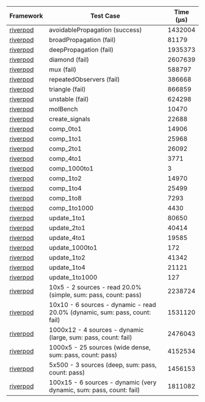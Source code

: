 | Framework | Test Case | Time (μs) |
| --- | --- | --- |
| [riverpod](https://github.com/rrousselGit/riverpod) | avoidablePropagation (success) | 1432004 |
| [riverpod](https://github.com/rrousselGit/riverpod) | broadPropagation (fail) | 81179 |
| [riverpod](https://github.com/rrousselGit/riverpod) | deepPropagation (fail) | 1935373 |
| [riverpod](https://github.com/rrousselGit/riverpod) | diamond (fail) | 2607639 |
| [riverpod](https://github.com/rrousselGit/riverpod) | mux (fail) | 588797 |
| [riverpod](https://github.com/rrousselGit/riverpod) | repeatedObservers (fail) | 386668 |
| [riverpod](https://github.com/rrousselGit/riverpod) | triangle (fail) | 866859 |
| [riverpod](https://github.com/rrousselGit/riverpod) | unstable (fail) | 624298 |
| [riverpod](https://github.com/rrousselGit/riverpod) | molBench | 10470 |
| [riverpod](https://github.com/rrousselGit/riverpod) | create_signals | 22688 |
| [riverpod](https://github.com/rrousselGit/riverpod) | comp_0to1 | 14906 |
| [riverpod](https://github.com/rrousselGit/riverpod) | comp_1to1 | 25968 |
| [riverpod](https://github.com/rrousselGit/riverpod) | comp_2to1 | 26092 |
| [riverpod](https://github.com/rrousselGit/riverpod) | comp_4to1 | 3771 |
| [riverpod](https://github.com/rrousselGit/riverpod) | comp_1000to1 | 3 |
| [riverpod](https://github.com/rrousselGit/riverpod) | comp_1to2 | 14970 |
| [riverpod](https://github.com/rrousselGit/riverpod) | comp_1to4 | 25499 |
| [riverpod](https://github.com/rrousselGit/riverpod) | comp_1to8 | 7293 |
| [riverpod](https://github.com/rrousselGit/riverpod) | comp_1to1000 | 4430 |
| [riverpod](https://github.com/rrousselGit/riverpod) | update_1to1 | 80650 |
| [riverpod](https://github.com/rrousselGit/riverpod) | update_2to1 | 40414 |
| [riverpod](https://github.com/rrousselGit/riverpod) | update_4to1 | 19585 |
| [riverpod](https://github.com/rrousselGit/riverpod) | update_1000to1 | 172 |
| [riverpod](https://github.com/rrousselGit/riverpod) | update_1to2 | 41342 |
| [riverpod](https://github.com/rrousselGit/riverpod) | update_1to4 | 21121 |
| [riverpod](https://github.com/rrousselGit/riverpod) | update_1to1000 | 127 |
| [riverpod](https://github.com/rrousselGit/riverpod) | 10x5 - 2 sources - read 20.0% (simple, sum: pass, count: pass) | 2238724 |
| [riverpod](https://github.com/rrousselGit/riverpod) | 10x10 - 6 sources - dynamic - read 20.0% (dynamic, sum: pass, count: fail) | 1531120 |
| [riverpod](https://github.com/rrousselGit/riverpod) | 1000x12 - 4 sources - dynamic (large, sum: pass, count: fail) | 2476043 |
| [riverpod](https://github.com/rrousselGit/riverpod) | 1000x5 - 25 sources (wide dense, sum: pass, count: pass) | 4152534 |
| [riverpod](https://github.com/rrousselGit/riverpod) | 5x500 - 3 sources (deep, sum: pass, count: pass) | 1456153 |
| [riverpod](https://github.com/rrousselGit/riverpod) | 100x15 - 6 sources - dynamic (very dynamic, sum: pass, count: fail) | 1811082 |
